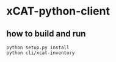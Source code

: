 # xCAT-python-client

## how to build and run
```
python setup.py install
python cli/xcat-inventory
```
